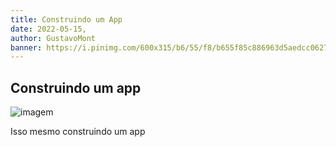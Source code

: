 ```yaml
---
title: Construindo um App
date: 2022-05-15,
author: GustavoMont
banner: https://i.pinimg.com/600x315/b6/55/f8/b655f85c886963d5aedcc062748cfaaf.jpg
---
```


## Construindo um app

![imagem](https://i.pinimg.com/600x315/b6/55/f8/b655f85c886963d5aedcc062748cfaaf.jpg)

Isso mesmo construindo um app
